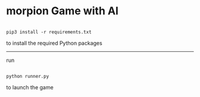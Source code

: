 # morpion Game with AI 

<pre><code>
pip3 install -r requirements.txt
</code></pre> to install the required Python packages
<hr>
run 
<pre><code>
python runner.py
</code></pre> to launch the game
